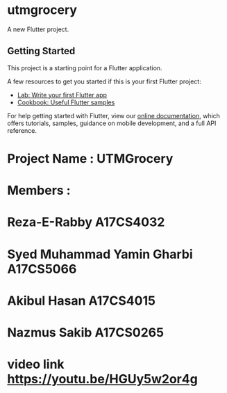 # utmgrocery

A new Flutter project.

## Getting Started

This project is a starting point for a Flutter application.

A few resources to get you started if this is your first Flutter project:

- [Lab: Write your first Flutter app](https://flutter.dev/docs/get-started/codelab)
- [Cookbook: Useful Flutter samples](https://flutter.dev/docs/cookbook)

For help getting started with Flutter, view our
[online documentation](https://flutter.dev/docs), which offers tutorials,
samples, guidance on mobile development, and a full API reference.

# Project Name : UTMGrocery
# Members : 
# Reza-E-Rabby A17CS4032
# Syed Muhammad Yamin Gharbi A17CS5066
# Akibul Hasan A17CS4015
# Nazmus Sakib A17CS0265

# video link https://youtu.be/HGUy5w2or4g
